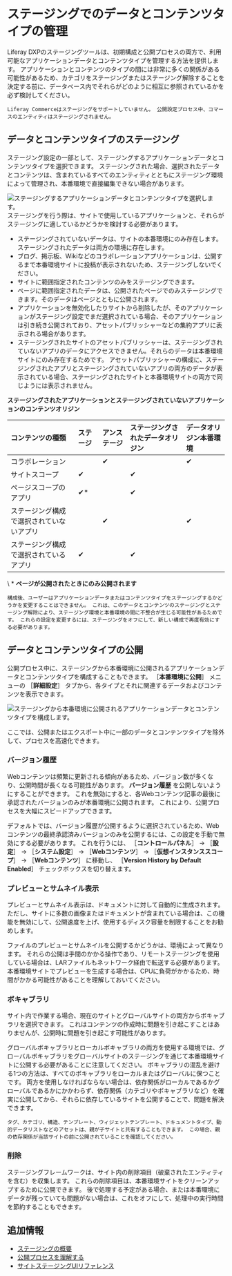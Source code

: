 # ステージングでのデータとコンテンツタイプの管理

Liferay DXPのステージングツールは、初期構成と公開プロセスの両方で、利用可能なアプリケーションデータとコンテンツタイプを管理する方法を提供します。 アプリケーションとコンテンツのタイプの間には非常に多くの関係がある可能性があるため、カテゴリをステージングまたはステージング解除することを決定する前に、データベース内でそれらがどのように相互に参照されているかを必ず検討してください。

```{important}
Liferay Commerceはステージングをサポートしていません。 公開設定プロセス中、コマースのエンティティはステージングされません。 
```

<a name="staging-data-and-content-types" />

## データとコンテンツタイプのステージング

ステージング設定の一部として、ステージングするアプリケーションデータとコンテンツタイプを選択できます。 ステージングされた場合、選択されたデータとコンテンツは、含まれているすべてのエンティティとともにステージング環境によって管理され、本番環境で直接編集できない場合があります。

![ステージングするアプリケーションデータとコンテンツタイプを選択します。](./managing-data-and-content-types-in-staging/images/01.png) ステージングを行う際は、サイトで使用しているアプリケーションと、それらがステージングに適しているかどうかを検討する必要があります。

* ステージングされていないデータは、サイトの本番環境にのみ存在します。 ステージングされたデータは両方の環境に存在します。
* ブログ、掲示板、Wikiなどのコラボレーションアプリケーションは、公開するまで本番環境サイトに投稿が表示されないため、ステージングしないでください。
* サイトに範囲指定されたコンテンツのみをステージングできます。
* ページに範囲指定されたデータは、公開されたページでのみステージングできます。そのデータはページとともに公開されます。
* アプリケーションを無効化したりサイトから削除したが、そのアプリケーションがステージング設定でまだ選択されている場合、そのアプリケーションは引き続き公開されており、アセットパブリッシャーなどの集約アプリに表示される場合があります。
* ステージングされたサイトのアセットパブリッシャーは、ステージングされていないアプリのデータにアクセスできません。それらのデータは本番環境サイトにのみ存在するためです。 アセットパブリッシャーの構成に、ステージングされたアプリとステージングされていないアプリの両方のデータが表示されている場合、ステージングされたサイトと本番環境サイトの両方で同じようには表示されません。

**ステージングされたアプリケーションとステージングされていないアプリケーションのコンテンツオリジン**

| コンテンツの種類             | ステージ      | アンステージ   | ステージングされたデータオリジン | データオリジン本番環境 |
|:-------------------- |:--------- |:-------- |:---------------- |:----------- |
| コラボレーション             |           | &#10004; |                  | &#10004;    |
| サイトスコープ              | &#10004;  |          | &#10004;         |             |
| ページスコープのアプリ          | &#10004;* |          | &#10004;         |             |
| ステージング構成で選択されていないアプリ |           | &#10004; |                  | &#10004;    |
| ステージング構成で選択されているアプリ  | &#10004;  |          | &#10004;         |             |

\ * **ページが公開されたときにのみ公開されます**

```{important}
構成後、ユーザーはアプリケーションデータまたはコンテンツタイプをステージングするかどうかを変更することはできません。 これは、このデータとコンテンツのステージングとステージング解除により、ステージング環境と本番環境の間に不整合が生じる可能性があるためです。 これらの設定を変更するには、ステージングをオフにして、新しい構成で再度有効にする必要があります。
```

<a name="publishing-data-and-content-types" />

## データとコンテンツタイプの公開

公開プロセス中に、ステージングから本番環境に公開されるアプリケーションデータとコンテンツタイプを構成することもできます。 ［**本番環境に公開**］ メニューの ［**詳細設定**］ タブから、各タイプとそれに関連するデータおよびコンテンツを表示できます。

![ステージングから本番環境に公開されるアプリケーションデータとコンテンツタイプを構成します。](./managing-data-and-content-types-in-staging/images/02.png)

ここでは、公開またはエクスポート中に一部のデータとコンテンツタイプを除外して、プロセスを高速化できます。

<a name="version-history" />

### バージョン履歴

Webコンテンツは頻繁に更新される傾向があるため、バージョン数が多くなり、公開時間が長くなる可能性があります。 **バージョン履歴** を公開しないようにすることができます。 これを無効にすると、各Webコンテンツ記事の最後に承認されたバージョンのみが本番環境に公開されます。 これにより、公開プロセスを大幅にスピードアップできます。

デフォルトでは、バージョン履歴が公開するように選択されているため、Webコンテンツの最終承認済みバージョンのみを公開するには、この設定を手動で無効にする必要があります。 これを行うには、 ［**コントロールパネル**］ &rarr; ［**設定**］ &rarr; ［**システム設定**］ &rarr; ［**Webコンテンツ**］ &rarr; ［**仮想インスタンススコープ**］ &rarr; ［**Webコンテンツ**］ に移動し、 ［**Version History by Default Enabled**］ チェックボックスを切り替えます。

<a name="previews-and-thumbnails" />

### プレビューとサムネイル表示

プレビューとサムネイル表示は、ドキュメントに対して自動的に生成されます。 ただし、サイトに多数の画像またはドキュメントが含まれている場合は、この機能を無効にして、公開速度を上げ、使用するディスク容量を制限することをお勧めします。

ファイルのプレビューとサムネイルを公開するかどうかは、環境によって異なります。 それらの公開は手間のかかる操作であり、リモートステージングを使用している場合は、LARファイルもネットワーク経由で転送する必要があります。 本番環境サイトでプレビューを生成する場合は、CPUに負荷がかかるため、時間がかかる可能性があることを理解しておいてください。

<a name="vocabularies" />

### ボキャブラリ

サイト内で作業する場合、現在のサイトとグローバルサイトの両方からボキャブラリを選択できます。 これはコンテンツの作成時に問題を引き起こすことはありませんが、公開時に問題を引き起こす可能性があります。

グローバルボキャブラリとローカルボキャブラリの両方を使用する環境では、グローバルボキャブラリをグローバルサイトのステージングを通じて本番環境サイトに公開する必要があることに注意してください。 ボキャブラリの混乱を避ける1つの方法は、すべてのボキャブラリをローカルまたはグローバルに保つことです。 両方を使用しなければならない場合は、依存関係がローカルであるかグローバルであるかにかかわらず、依存関係（カテゴリやボキャブラリなど）を確実に公開してから、それらに依存しているサイトを公開することで、問題を解決できます。

```{note}
タグ、カテゴリ、構造、テンプレート、ウィジェットテンプレート、ドキュメントタイプ、動的データリストなどのアセットは、親が子サイトと共有することもできます。 この場合、親の依存関係が当該サイトの前に公開されていることを確認してください。
```

<a name="deletions" />

### 削除

ステージングフレームワークは、サイト内の削除項目（破棄されたエンティティを含む）を収集します。 これらの削除項目は、本番環境サイトをクリーンアップするために公開できます。 後で処理する予定がある場合、または本番環境にデータが残っていても問題がない場合は、これをオフにして、処理中の実行時間を節約することもできます。

<a name="additional-information" />

## 追加情報

* [ステージングの概要](../staging.md)
* [公開プロセスを理解する](./understanding-the-publishing-process.md)
* [サイトステージングUIリファレンス](./site-staging-ui-reference)

